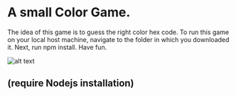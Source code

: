# A small Color Game.

The idea of this game is to guess the right color hex code. To run this game on your local host machine, navigate to the
folder in which you downloaded it. Next, run npm install.
Have fun.

![alt text](https://github.com/Remez19/React-Color-Game/blob/master/public/images/Game_screenshot.jpg?raw=true)

## (require Nodejs installation)
